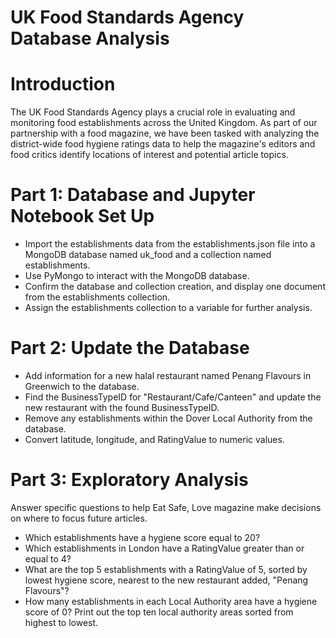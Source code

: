 # UK Food Standards Agency Database Analysis

# Introduction
The UK Food Standards Agency plays a crucial role in evaluating and monitoring food establishments across the United Kingdom. As part of our partnership with a food magazine, we have been tasked with analyzing the district-wide food hygiene ratings data to help the magazine's editors and food critics identify locations of interest and potential article topics.

# Part 1: Database and Jupyter Notebook Set Up
- Import the establishments data from the establishments.json file into a MongoDB database named uk_food and a collection named establishments.
- Use PyMongo to interact with the MongoDB database.
- Confirm the database and collection creation, and display one document from the establishments collection.
- Assign the establishments collection to a variable for further analysis.

# Part 2: Update the Database
- Add information for a new halal restaurant named Penang Flavours in Greenwich to the database.
- Find the BusinessTypeID for "Restaurant/Cafe/Canteen" and update the new restaurant with the found BusinessTypeID.
- Remove any establishments within the Dover Local Authority from the database.
- Convert latitude, longitude, and RatingValue to numeric values.

# Part 3: Exploratory Analysis
Answer specific questions to help Eat Safe, Love magazine make decisions on where to focus future articles.
- Which establishments have a hygiene score equal to 20?
- Which establishments in London have a RatingValue greater than or equal to 4?
- What are the top 5 establishments with a RatingValue of 5, sorted by lowest hygiene score, nearest to the new restaurant added, "Penang Flavours"?
- How many establishments in each Local Authority area have a hygiene score of 0? Print out the top ten local authority areas sorted from highest to lowest.
